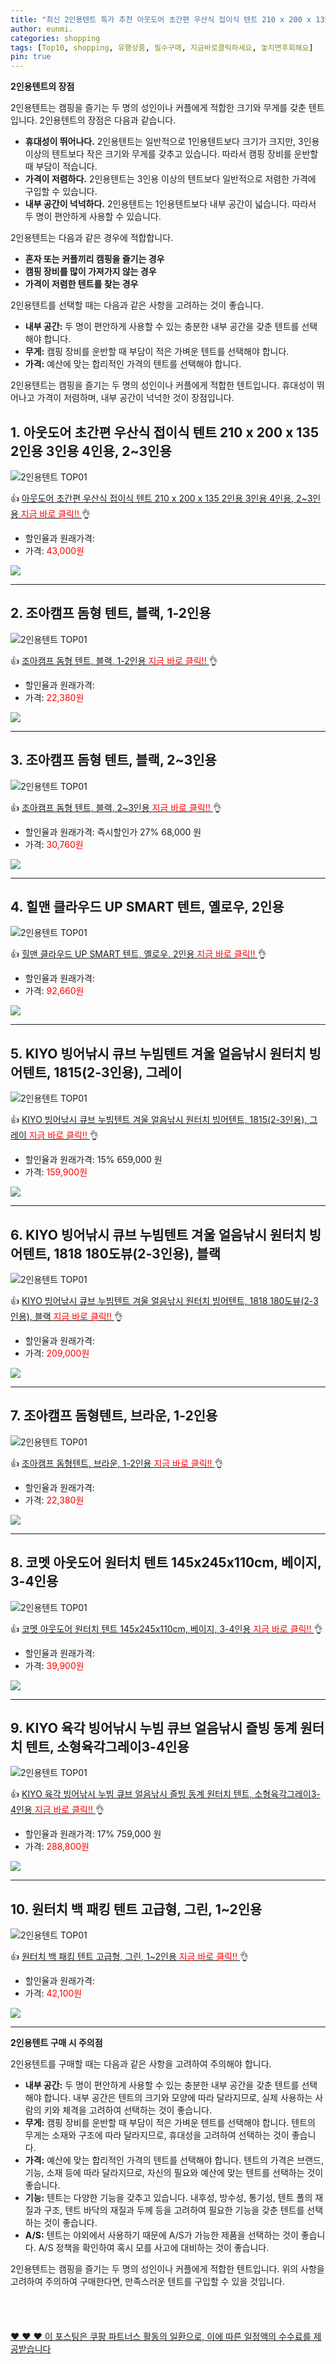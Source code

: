 ```yaml
---
title: "최신 2인용텐트 특가 추천 아웃도어 초간편 우산식 접이식 텐트 210 x 200 x 135 2인용 3인용 4인용, 2~3인용 비교 장점"
author: eunmi.
categories: shopping
tags: [Top10, shopping, 유행상품, 필수구매, 지금바로클릭하세요, 놓치면후회해요]
pin: true
---
```

**2인용텐트의 장점**

2인용텐트는 캠핑을 즐기는 두 명의 성인이나 커플에게 적합한 크기와 무게를 갖춘 텐트입니다. 2인용텐트의 장점은 다음과 같습니다.

* **휴대성이 뛰어나다.** 2인용텐트는 일반적으로 1인용텐트보다 크기가 크지만, 3인용 이상의 텐트보다 작은 크기와 무게를 갖추고 있습니다. 따라서 캠핑 장비를 운반할 때 부담이 적습니다.
* **가격이 저렴하다.** 2인용텐트는 3인용 이상의 텐트보다 일반적으로 저렴한 가격에 구입할 수 있습니다.
* **내부 공간이 넉넉하다.** 2인용텐트는 1인용텐트보다 내부 공간이 넓습니다. 따라서 두 명이 편안하게 사용할 수 있습니다.

2인용텐트는 다음과 같은 경우에 적합합니다.

* **혼자 또는 커플끼리 캠핑을 즐기는 경우**
* **캠핑 장비를 많이 가져가지 않는 경우**
* **가격이 저렴한 텐트를 찾는 경우**

2인용텐트를 선택할 때는 다음과 같은 사항을 고려하는 것이 좋습니다.

* **내부 공간:** 두 명이 편안하게 사용할 수 있는 충분한 내부 공간을 갖춘 텐트를 선택해야 합니다.
* **무게:** 캠핑 장비를 운반할 때 부담이 적은 가벼운 텐트를 선택해야 합니다.
* **가격:** 예산에 맞는 합리적인 가격의 텐트를 선택해야 합니다.

2인용텐트는 캠핑을 즐기는 두 명의 성인이나 커플에게 적합한 텐트입니다. 휴대성이 뛰어나고 가격이 저렴하며, 내부 공간이 넉넉한 것이 장점입니다.

   

## 1. 아웃도어 초간편 우산식 접이식 텐트 210 x 200 x 135 2인용 3인용 4인용, 2~3인용

![2인용텐트 TOP01](https://thumbnail7.coupangcdn.com/thumbnails/remote/230x230ex/image/vendor_inventory/b630/d9c526cfb4ff42ba17872acb5f82a5d411f09a40064fcab47827cf9dea90.jpg)


👍 [아웃도어 초간편 우산식 접이식 텐트 210 x 200 x 135 2인용 3인용 4인용, 2~3인용 <font color=red> 지금 바로 클릭!! </font> ](https://link.coupang.com/re/AFFSDP?lptag=AF3617701&subid=GithubCoopas&pageKey=6429513888&traceid=V0-153&itemId=13869749897&vendorItemId=81119633524) 👌 


- 할인율과 원래가격: 
- 가격: <span style='color:red'>43,000원</span>

[![](/discount_price.png)](https://link.coupang.com/re/AFFSDP?lptag=AF3617701&subid=GithubCoopas&pageKey=6429513888&traceid=V0-153&itemId=13869749897&vendorItemId=81119633524)

---


   

## 2. 조아캠프 돔형 텐트, 블랙, 1-2인용

![2인용텐트 TOP01](https://thumbnail6.coupangcdn.com/thumbnails/remote/230x230ex/image/retail/images/3742947557834438-23603c2f-558b-40e3-84c2-3e56ee8bad59.jpg)


👍 [조아캠프 돔형 텐트, 블랙, 1-2인용 <font color=red> 지금 바로 클릭!! </font> ](https://link.coupang.com/re/AFFSDP?lptag=AF3617701&subid=GithubCoopas&pageKey=70423987&traceid=V0-153&itemId=384083651&vendorItemId=3932689821) 👌 


- 할인율과 원래가격: 
- 가격: <span style='color:red'>22,380원</span>

[![](/discount_price.png)](https://link.coupang.com/re/AFFSDP?lptag=AF3617701&subid=GithubCoopas&pageKey=70423987&traceid=V0-153&itemId=384083651&vendorItemId=3932689821)

---


   

## 3. 조아캠프 돔형 텐트, 블랙, 2~3인용

![2인용텐트 TOP01](https://thumbnail9.coupangcdn.com/thumbnails/remote/230x230ex/image/retail/images/2018/08/21/14/9/4d4fe759-c270-4494-8f91-d6afd84b0d0b.jpg)


👍 [조아캠프 돔형 텐트, 블랙, 2~3인용 <font color=red> 지금 바로 클릭!! </font> ](https://link.coupang.com/re/AFFSDP?lptag=AF3617701&subid=GithubCoopas&pageKey=70423987&traceid=V0-153&itemId=384083666&vendorItemId=3932689831) 👌 


- 할인율과 원래가격: 즉시할인가 27%  68,000   원
- 가격: <span style='color:red'>30,760원</span>

[![](/discount_price.png)](https://link.coupang.com/re/AFFSDP?lptag=AF3617701&subid=GithubCoopas&pageKey=70423987&traceid=V0-153&itemId=384083666&vendorItemId=3932689831)

---


   

## 4. 힐맨 클라우드 UP SMART 텐트, 옐로우, 2인용

![2인용텐트 TOP01](https://thumbnail6.coupangcdn.com/thumbnails/remote/230x230ex/image/retail/images/2878237070484170-6b81db77-43f9-4927-a03b-8e7b4e35e405.jpg)


👍 [힐맨 클라우드 UP SMART 텐트, 옐로우, 2인용 <font color=red> 지금 바로 클릭!! </font> ](https://link.coupang.com/re/AFFSDP?lptag=AF3617701&subid=GithubCoopas&pageKey=5393646362&traceid=V0-153&itemId=8050306495&vendorItemId=75338842690) 👌 


- 할인율과 원래가격: 
- 가격: <span style='color:red'>92,660원</span>

[![](/discount_price.png)](https://link.coupang.com/re/AFFSDP?lptag=AF3617701&subid=GithubCoopas&pageKey=5393646362&traceid=V0-153&itemId=8050306495&vendorItemId=75338842690)

---


   

## 5. KIYO 빙어낚시 큐브 누빔텐트 겨울 얼음낚시 원터치 빙어텐트, 1815(2-3인용), 그레이

![2인용텐트 TOP01](https://thumbnail8.coupangcdn.com/thumbnails/remote/230x230ex/image/vendor_inventory/d9b8/10ea2dcb093dbca28bc687075c5514a79707d44000b599a97b932792a435.png)


👍 [KIYO 빙어낚시 큐브 누빔텐트 겨울 얼음낚시 원터치 빙어텐트, 1815(2-3인용), 그레이 <font color=red> 지금 바로 클릭!! </font> ](https://link.coupang.com/re/AFFSDP?lptag=AF3617701&subid=GithubCoopas&pageKey=7579705940&traceid=V0-153&itemId=20006085553&vendorItemId=87103098727) 👌 


- 할인율과 원래가격: 15%  659,000   원
- 가격: <span style='color:red'>159,900원</span>

[![](/discount_price.png)](https://link.coupang.com/re/AFFSDP?lptag=AF3617701&subid=GithubCoopas&pageKey=7579705940&traceid=V0-153&itemId=20006085553&vendorItemId=87103098727)

---


   

## 6. KIYO 빙어낚시 큐브 누빔텐트 겨울 얼음낚시 원터치 빙어텐트, 1818 180도뷰(2-3인용), 블랙

![2인용텐트 TOP01](https://thumbnail6.coupangcdn.com/thumbnails/remote/230x230ex/image/vendor_inventory/efda/c7c6e56765b1d14100ad0fc6f33da6a5821a23ecc6082f32dfab56f9ea91.png)


👍 [KIYO 빙어낚시 큐브 누빔텐트 겨울 얼음낚시 원터치 빙어텐트, 1818 180도뷰(2-3인용), 블랙 <font color=red> 지금 바로 클릭!! </font> ](https://link.coupang.com/re/AFFSDP?lptag=AF3617701&subid=GithubCoopas&pageKey=7579705940&traceid=V0-153&itemId=20020241562&vendorItemId=87116968517) 👌 


- 할인율과 원래가격: 
- 가격: <span style='color:red'>209,000원</span>

[![](/discount_price.png)](https://link.coupang.com/re/AFFSDP?lptag=AF3617701&subid=GithubCoopas&pageKey=7579705940&traceid=V0-153&itemId=20020241562&vendorItemId=87116968517)

---


   

## 7. 조아캠프 돔형텐트, 브라운, 1-2인용

![2인용텐트 TOP01](https://thumbnail6.coupangcdn.com/thumbnails/remote/230x230ex/image/product/image/vendoritem/2019/08/08/3576929051/a6c21d71-b844-45fd-aa12-1f18895e9789.jpg)


👍 [조아캠프 돔형텐트, 브라운, 1-2인용 <font color=red> 지금 바로 클릭!! </font> ](https://link.coupang.com/re/AFFSDP?lptag=AF3617701&subid=GithubCoopas&pageKey=70423987&traceid=V0-153&itemId=235418843&vendorItemId=3576929051) 👌 


- 할인율과 원래가격: 
- 가격: <span style='color:red'>22,380원</span>

[![](/discount_price.png)](https://link.coupang.com/re/AFFSDP?lptag=AF3617701&subid=GithubCoopas&pageKey=70423987&traceid=V0-153&itemId=235418843&vendorItemId=3576929051)

---


   

## 8. 코멧 아웃도어 원터치 텐트 145x245x110cm, 베이지, 3-4인용

![2인용텐트 TOP01](https://thumbnail9.coupangcdn.com/thumbnails/remote/230x230ex/image/retail/images/2961017987742450-ba63ec6f-0c0f-42f9-aeb8-59ec50d4e9be.png)


👍 [코멧 아웃도어 원터치 텐트 145x245x110cm, 베이지, 3-4인용 <font color=red> 지금 바로 클릭!! </font> ](https://link.coupang.com/re/AFFSDP?lptag=AF3617701&subid=GithubCoopas&pageKey=5151651402&traceid=V0-153&itemId=15279952989&vendorItemId=82500447736) 👌 


- 할인율과 원래가격: 
- 가격: <span style='color:red'>39,900원</span>

[![](/discount_price.png)](https://link.coupang.com/re/AFFSDP?lptag=AF3617701&subid=GithubCoopas&pageKey=5151651402&traceid=V0-153&itemId=15279952989&vendorItemId=82500447736)

---


   

## 9. KIYO 육각 빙어낚시 누빔 큐브 얼음낚시 즐빙 동계 원터치 텐트, 소형육각그레이3-4인용

![2인용텐트 TOP01](https://thumbnail9.coupangcdn.com/thumbnails/remote/230x230ex/image/vendor_inventory/5f14/44c797d6881b6dd1749496ae92c00fdc8e01500b12b12faf435ef439e090.png)


👍 [KIYO 육각 빙어낚시 누빔 큐브 얼음낚시 즐빙 동계 원터치 텐트, 소형육각그레이3-4인용 <font color=red> 지금 바로 클릭!! </font> ](https://link.coupang.com/re/AFFSDP?lptag=AF3617701&subid=GithubCoopas&pageKey=7574301106&traceid=V0-153&itemId=19981669700&vendorItemId=87079905963) 👌 


- 할인율과 원래가격: 17%  759,000   원
- 가격: <span style='color:red'>288,800원</span>

[![](/discount_price.png)](https://link.coupang.com/re/AFFSDP?lptag=AF3617701&subid=GithubCoopas&pageKey=7574301106&traceid=V0-153&itemId=19981669700&vendorItemId=87079905963)

---


   

## 10. 원터치 백 패킹 텐트 고급형, 그린, 1~2인용

![2인용텐트 TOP01](https://thumbnail6.coupangcdn.com/thumbnails/remote/230x230ex/image/retail/images/2021/12/30/17/9/56266407-2aa4-4a54-92e3-cac436d9706a.jpg)


👍 [원터치 백 패킹 텐트 고급형, 그린, 1~2인용 <font color=red> 지금 바로 클릭!! </font> ](https://link.coupang.com/re/AFFSDP?lptag=AF3617701&subid=GithubCoopas&pageKey=6262280703&traceid=V0-153&itemId=12757530674&vendorItemId=80023769455) 👌 


- 할인율과 원래가격: 
- 가격: <span style='color:red'>42,100원</span>

[![](/discount_price.png)](https://link.coupang.com/re/AFFSDP?lptag=AF3617701&subid=GithubCoopas&pageKey=6262280703&traceid=V0-153&itemId=12757530674&vendorItemId=80023769455)

---
**2인용텐트 구매 시 주의점**

2인용텐트를 구매할 때는 다음과 같은 사항을 고려하여 주의해야 합니다.

* **내부 공간:** 두 명이 편안하게 사용할 수 있는 충분한 내부 공간을 갖춘 텐트를 선택해야 합니다. 내부 공간은 텐트의 크기와 모양에 따라 달라지므로, 실제 사용하는 사람의 키와 체격을 고려하여 선택하는 것이 좋습니다.
* **무게:** 캠핑 장비를 운반할 때 부담이 적은 가벼운 텐트를 선택해야 합니다. 텐트의 무게는 소재와 구조에 따라 달라지므로, 휴대성을 고려하여 선택하는 것이 좋습니다.
* **가격:** 예산에 맞는 합리적인 가격의 텐트를 선택해야 합니다. 텐트의 가격은 브랜드, 기능, 소재 등에 따라 달라지므로, 자신의 필요와 예산에 맞는 텐트를 선택하는 것이 좋습니다.
* **기능:** 텐트는 다양한 기능을 갖추고 있습니다. 내후성, 방수성, 통기성, 텐트 폴의 재질과 구조, 텐트 바닥의 재질과 두께 등을 고려하여 필요한 기능을 갖춘 텐트를 선택하는 것이 좋습니다.
* **A/S:** 텐트는 야외에서 사용하기 때문에 A/S가 가능한 제품을 선택하는 것이 좋습니다. A/S 정책을 확인하여 혹시 모를 사고에 대비하는 것이 좋습니다.

2인용텐트는 캠핑을 즐기는 두 명의 성인이나 커플에게 적합한 텐트입니다. 위의 사항을 고려하여 주의하여 구매한다면, 만족스러운 텐트를 구입할 수 있을 것입니다.<br><br><br><br><br> [ ❤ ❤ ❤ 이 포스팅은 쿠팡 파트너스 활동의 일환으로, 이에 따른 일정액의 수수료를 제공받습니다](https://link.coupang.com/a/bcEFyh)
